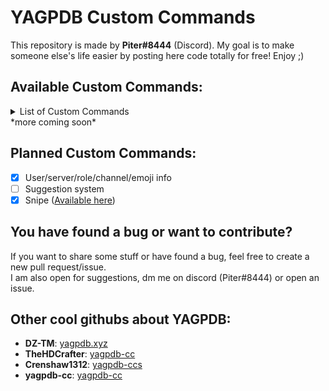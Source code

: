 # YAGPDB Custom Commands
This repository is made by **Piter#8444** (Discord). My goal is to make someone else's life easier by posting here code totally for free! Enjoy ;)

## Available Custom Commands:
<details>
<summary>List of Custom Commands</summary>
- [Fun](https://github.com/Piterxyz/yagpdb-cc/tree/main/Fun)
  - Check what 8ball says!
  - Wrap bubbles like a pro!
  - Not sure what to choose? Let YAG do it by you!
  - Say something, but as YAG!
- [Info](https://github.com/Piterxyz/yagpdb-cc/tree/main/Info)
  - Display informations about a role, emoji, channel, server or user!
- [Moderation](https://github.com/Piterxyz/yagpdb-cc/tree/main/Moderation)
  - Lockdown a channel!
- [Snippets](https://github.com/Piterxyz/yagpdb-customcommands/tree/main/snippets)
  - Reverse text!
  - Leave your message without formatting!
</details>
*more coming soon*

## Planned Custom Commands:
- [x] User/server/role/channel/emoji info <br>
- [ ] Suggestion system <br>
- [x] Snipe ([Available here](https://github.com/yagpdb-cc/yagpdb-cc/blob/master/util/snipe.go.tmpl))

## You have found a bug or want to contribute?
If you want to share some stuff or have found a bug, feel free to create a new pull request/issue. <br>
I am also open for suggestions, dm me on discord (Piter#8444) or open an issue.

## Other cool githubs about YAGPDB:
- **DZ-TM**: [yagpdb.xyz](https://github.com/DZ-TM/Yagpdb.xyz)
- **TheHDCrafter**: [yagpdb-cc](https://github.com/TheHDCrafter/yagpdb-cc)
- **Crenshaw1312**: [yagpdb-ccs](https://github.com/Crenshaw1312/Yagpdb-ccs)
- **yagpdb-cc**: [yagpdb-cc](https://github.com/yagpdb-cc/yagpdb-cc)
